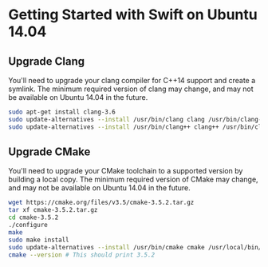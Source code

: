 # Getting Started with Swift on Ubuntu 14.04

## Upgrade Clang
You'll need to upgrade your clang compiler for C++14 support and create a symlink. The minimum required version of clang may change, and may not be available on Ubuntu 14.04 in the future.
```bash
sudo apt-get install clang-3.6
sudo update-alternatives --install /usr/bin/clang clang /usr/bin/clang-3.6 100
sudo update-alternatives --install /usr/bin/clang++ clang++ /usr/bin/clang++-3.6 100
```

## Upgrade CMake
You'll need to upgrade your CMake toolchain to a supported version by building a local copy. The minimum required version of CMake may change, and may not be available on Ubuntu 14.04 in the future.
```bash
wget https://cmake.org/files/v3.5/cmake-3.5.2.tar.gz
tar xf cmake-3.5.2.tar.gz
cd cmake-3.5.2
./configure
make
sudo make install
sudo update-alternatives --install /usr/bin/cmake cmake /usr/local/bin/cmake 1 --force
cmake --version # This should print 3.5.2
```
